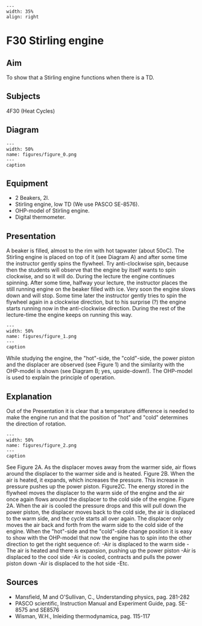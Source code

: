 
```{figure} /figures/busy.png
---
width: 35%
align: right
```
# F30 Stirling engine 
    
  
## Aim   
 To show that a Stirling engine functions when there is a TD.    
  
## Subjects   
 4F30 (Heat Cycles)   
  
## Diagram   
   
```{figure} figures/figure_0.png  
---  
width: 50%  
name: figures/figure_0.png  
---  
caption  
``` 
      
  
## Equipment   
 
 *  2 Beakers, 2l. 
 *  Stirling engine, low TD (We use PASCO SE-8576). 
 *  OHP-model of Stirling engine. 
 *  Digital thermometer.
     
  
## Presentation   
 A beaker is filled, almost to the rim with hot tapwater (about 50oC). The Stirling engine is placed on top of it (see Diagram A) and after some time the instructor gently spins the flywheel. Try anti-clockwise spin, because then the students will observe that the engine by itself wants to spin clockwise, and so it will do. During the lecture the engine continues spinning. After some time, halfway your lecture, the instructor places the still running engine on the beaker filled with ice. Very soon the engine slows down and will stop. Some time later the instructor gently tries to spin the flywheel again in a clockwise direction, but to his surprise (?) the engine starts running now in the anti-clockwise direction. During the rest of the lecture-time the engine keeps on running this way.     
```{figure} figures/figure_1.png  
---  
width: 50%  
name: figures/figure_1.png  
---  
caption  
``` 
 While studying the engine, the "hot"-side, the "cold"-side, the power piston and the displacer are observed (see Figure 1) and the similarity with the OHP-model is shown (see Diagram B; yes, upside-down!). The OHP-model is used to explain the principle of operation.    
  
## Explanation   
 Out of the Presentation it is clear that a temperature difference is needed to make the engine run and that the position of "hot" and "cold" determines the direction of rotation.     
```{figure} figures/figure_2.png  
---  
width: 50%  
name: figures/figure_2.png  
---  
caption  
``` 
 See Figure 2A. As the displacer moves away from the warmer side, air flows around the displacer to the warmer side and is heated. Figure 2B. When the air is heated, it expands, which increases the pressure. This increase in pressure pushes up the power piston. Figure2C. The energy stored in the flywheel moves the displacer to the warm side of the engine and the air once again flows around the displacer to the cold side of the engine. Figure 2A. When the air is cooled the pressure drops and this will pull down the power piston, the displacer moves back to the cold side, the air is displaced to the warm side, and the cycle starts all over again. The displacer only moves the air back and forth from the warm side to the cold side of the engine. When the "hot"-side and the "cold"-side change position it is easy to show with the OHP-model that now the engine has to spin into the other direction to get the right sequence of: -Air is displaced to the warm side -The air is heated and there is expansion, pushing up the power piston -Air is displaced to the cool side -Air is cooled, contracts and pulls the power piston down -Air is displaced to the hot side -Etc.    
  
## Sources   
 
 *  Mansfield, M and O'Sullivan, C., Understanding physics, pag. 281-282 
 *  PASCO scientific, Instruction Manual and Experiment Guide, pag. SE-8575 and SE8576 
 *  Wisman, W.H., Inleiding thermodynamica, pag. 115-117
  